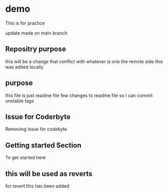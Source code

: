 # demo
This is for practice

update made on main branch

## Repositry purpose
this will be a change that conflict 
with whatever is one the remote side
this was edited locally

## purpose
this file is just readme file
few changes to readme file so i can commit unstable tags


## Issue for Coderbyte
Removing issue for codebyte

## Getting started Section
To get started here

## this will be used as reverts
for revert this has been added